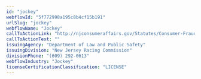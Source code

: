 ```yaml
---
id: "jockey"
webflowId: "5f772998a195c8b4cf15b191"
urlSlug: "jockey"
webflowName: "Jockey"
callToActionLink: "http://njconsumeraffairs.gov/Statutes/Consumer-Fraud-Act.pdf"
callToActionText: ""
issuingAgency: "Department of Law and Public Safety"
issuingDivision: "New Jersey Racing Commission"
divisionPhone: "(609) 292-0613"
webflowIndustry: "Jockey"
licenseCertificationClassification: "LICENSE"
---
```

